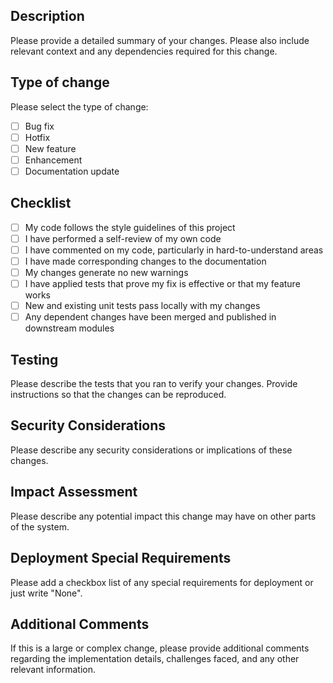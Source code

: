 ## Description

Please provide a detailed summary of your changes. Please also include relevant context and any dependencies required for this change.

## Type of change

Please select the type of change:

- [ ] Bug fix
- [ ] Hotfix
- [ ] New feature
- [ ] Enhancement
- [ ] Documentation update

## Checklist

- [ ] My code follows the style guidelines of this project
- [ ] I have performed a self-review of my own code
- [ ] I have commented on my code, particularly in hard-to-understand areas
- [ ] I have made corresponding changes to the documentation
- [ ] My changes generate no new warnings
- [ ] I have applied tests that prove my fix is effective or that my feature works
- [ ] New and existing unit tests pass locally with my changes
- [ ] Any dependent changes have been merged and published in downstream modules

## Testing

Please describe the tests that you ran to verify your changes. Provide instructions so that the changes can be reproduced.

## Security Considerations

Please describe any security considerations or implications of these changes.

## Impact Assessment

Please describe any potential impact this change may have on other parts of the system.

## Deployment Special Requirements

Please add a checkbox list of any special requirements for deployment or just write "None".

## Additional Comments

If this is a large or complex change, please provide additional comments regarding the implementation details, challenges faced, and any other relevant information.
